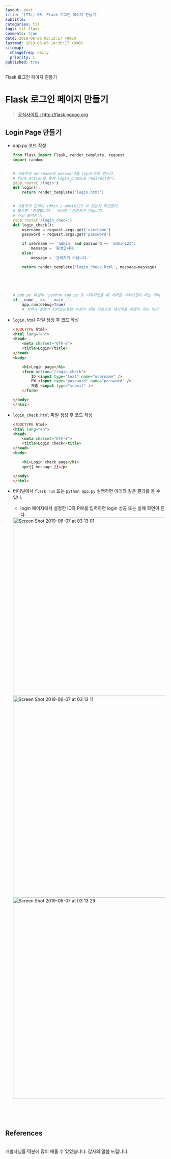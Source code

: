 ```yaml
---
layout: post
title: '[TIL] 05. Flask 로그인 페이지 만들기'
subtitle: 
categories: til
tags: til flask
comments: true
date: 2019-06-06 00:12:17 +0900
lastmod: 2019-06-06 14:30:17 +0900
sitemap:
  changefreq: daily
  priority: 1
published: true
---
```


Flask 로그인 페이지 만들기<br />

# Flask 로그인 페이지 만들기

> [공식사이트 : http://flask.pocoo.org ](http://flask.pocoo.org) 





## Login Page 만들기

- app.py 코드 작성

  ```python
  from flask import Flask, render_template, request
  import random
  
  
  # 사용자의 uersname과 password를 input으로 받는다.
  # form action을 통해 login_check로 redirect한다.
  @app.route('/login')
  def login():
      return render_template('login.html')
  
  
  # 사용자의 입력이 admin / admin123 이 맞는지 확인한다.
  # 맞으면 '환영합니다.' 아니면 '관리자가 아닙니다'
  # 라고 출력한다.
  @app.route('/login_check')
  def login_check():
      username = request.args.get('username')
      password = request.args.get('password')
  
      if username == 'admin' and password == 'admin123':
          message = '환영합니다.'
      else:
          message = '관리자가 아닙니다.'
  
      return render_template('login_check.html', message=message)  
    
  
    
    
    
  # app.py 파일이 'python app.py'로 시작되었을 때 서버를 시작하겠다 라는 의미.
  if __name__ == '__main__':
      app.run(debug=True)
      # 서버가 실행이 되어있는동안 수정이 되면 자동으로 재시작을 하겠다 라는 의미
  ```

- ``login.html``  파일 생성 후 코드 작성

  ```html
  <!DOCTYPE html>
  <html lang="en">
  <head>
      <meta charset="UTF-8">
      <title>Login</title>
  </head>
  <body>
  
      <h1>Login page</h1>
      <form action="/login_check">
          ID <input type="text" name="username" />
          PW <input type="password" name="password" />
          제출 <input type="submit" />
      </form>
  
  </body>
  </html>
  ```

  

- ``login_check.html``  파일 생성 후 코드 작성

  ```html
  <!DOCTYPE html>
  <html lang="en">
  <head>
      <meta charset="UTF-8">
      <title>Login check</title>
  </head>
  <body>
  
      <h1>Login check page</h1>
      <p>{{ message }}</p>
  
  </body>
  </html>
  ```

  

- 터미널에서  ``flask run`` 또는 ``python app.py`` 실행하면 아래와 같은 결과를 볼 수 있다.

  - login 페이지에서 설정한 ID와 PW를 입력하면 login 성공 또는 실패 화면이 뜬다.

  <img width="561" alt="Screen Shot 2019-06-07 at 03 13 01" src="https://user-images.githubusercontent.com/46523571/59056061-485bdb80-88d2-11e9-88e0-c45188ae58df.png">

  <img width="633" alt="Screen Shot 2019-06-07 at 03 13 11" src="https://user-images.githubusercontent.com/46523571/59056099-5dd10580-88d2-11e9-85e0-6d2527d61988.png">

  <img width="634" alt="Screen Shot 2019-06-07 at 03 13 29" src="https://user-images.githubusercontent.com/46523571/59056062-485bdb80-88d2-11e9-9e95-a60a06bfaae5.png">

<br />

<br />

<br />






## References

<br/>
개발자님들 덕분에 많이 배울 수 있었습니다. 감사의 말씀 드립니다.<br/>